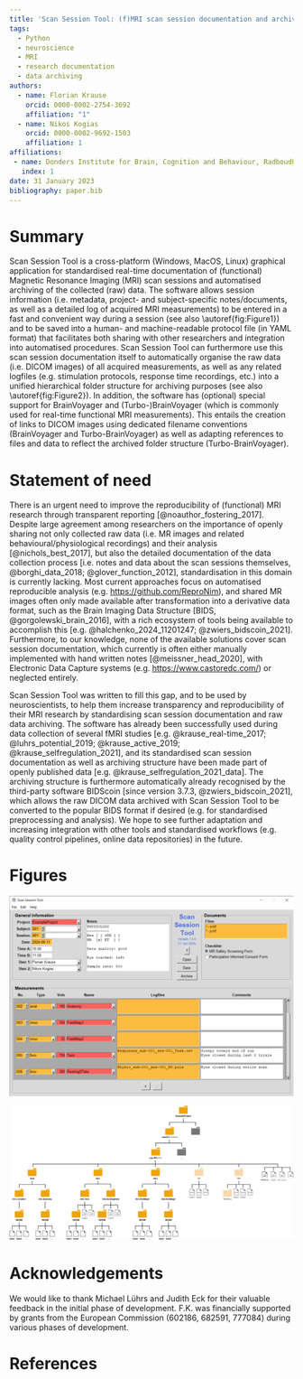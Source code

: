 ```yaml
---
title: 'Scan Session Tool: (f)MRI scan session documentation and archiving'
tags:
  - Python
  - neuroscience
  - MRI
  - research documentation
  - data archiving
authors:
  - name: Florian Krause
    orcid: 0000-0002-2754-3692
    affiliation: "1"
  - name: Nikos Kogias
    orcid: 0000-0002-9692-1503
    affiliation: 1
affiliations:
 - name: Donders Institute for Brain, Cognition and Behaviour, RadboudUMC, Nijmegen, The Netherlands
   index: 1
date: 31 January 2023
bibliography: paper.bib
---
```


# Summary

Scan Session Tool is a cross-platform (Windows, MacOS, Linux) graphical
application for standardised real-time documentation of (functional) Magnetic
Resonance Imaging (MRI) scan sessions and automatised archiving of the
collected (raw) data. The software allows session information (i.e. metadata,
project- and subject-specific notes/documents, as well as a detailed log of
acquired MRI measurements) to be entered in a fast and convenient way during a
session (see also \autoref{fig:Figure1}) and to be saved into a human- and
machine-readable protocol file (in YAML format) that facilitates both sharing
with other researchers and integration into automatised procedures.
Scan Session Tool can furthermore use this scan session documentation itself to
automatically organise the raw data (i.e. DICOM images) of all acquired
measurements, as well as any related logfiles (e.g. stimulation protocols,
response time recordings, etc.) into a unified hierarchical folder structure for
archiving purposes (see also \autoref{fig:Figure2}).
In addition, the software has (optional) special support for BrainVoyager and
(Turbo-)BrainVoyager (which is commonly used for real-time functional MRI
measurements). This entails the creation of links to DICOM images using 
dedicated filename conventions (BrainVoyager and Turbo-BrainVoyager) as well as 
adapting references to files and data to reflect the archived folder structure 
(Turbo-BrainVoyager).


# Statement of need

There is an urgent need to improve the reproducibility of (functional) MRI
research through transparent reporting [@noauthor_fostering_2017]. Despite
large agreement among researchers on the importance of openly sharing not only
collected raw data (i.e. MR images and related behavioural/physiological
recordings) and their analysis [@nichols_best_2017], but also the detailed
documentation of the data collection process [i.e. notes and data about the
scan sessions themselves, @borghi_data_2018; @glover_function_2012],
standardisation in this domain is currently lacking. Most current approaches 
focus on automatised reproducible analysis (e.g. https://github.com/ReproNim), 
and shared MR images often only made available after transformation into a 
derivative data format, such as the Brain Imaging Data Structure 
[BIDS, @gorgolewski_brain_2016], with a rich ecosystem of tools being available 
to accomplish this [e.g. @halchenko_2024_11201247; @zwiers_bidscoin_2021]. 
Furthermore, to our knowledge, none of the available solutions cover scan session 
documentation, which currently is often either manually implemented 
with hand written notes [@meissner_head_2020], with Electronic Data Capture 
systems (e.g. https://www.castoredc.com/) or neglected entirely. 

Scan Session Tool was written to fill this gap, and to be used by
neuroscientists, to help them increase transparency and reproducibility of their
MRI research by standardising scan session documentation and raw data archiving.
The software has already been successfully used during data collection of several
fMRI studies [e.g. @krause_real-time_2017; @luhrs_potential_2019;
@krause_active_2019; @krause_selfregulation_2021], and its standardised scan
session documentation as well as archiving structure have been made part of
openly published data [e.g. @krause_selfregulation_2021_data]. The archiving
structure is furthermore automatically already recognised by the third-party
software BIDScoin [since version 3.7.3, @zwiers_bidscoin_2021], which allows the
raw DICOM data archived with Scan Session Tool to be converted to the popular
BIDS format if desired (e.g. for standardised preprocessing and analysis). We
hope to see further adaptation and increasing integration with other tools and
standardised workflows (e.g. quality control pipelines, online data
repositories) in the future. 


# Figures

![Example of documenting a scan session with Scan Session Tool.\label{fig:Figure1}](ScanSessionToolExample.png)

![Example of resulting folder structure after archiving data with Scan Session Tool.\label{fig:Figure2}](ArchivingStructureExample.png)

# Acknowledgements
We would like to thank Michael Lührs and Judith Eck for their valuable feedback in the initial phase of development. F.K. was financially supported by grants from the European Commission (602186, 682591, 777084) during various phases of development.

# References

